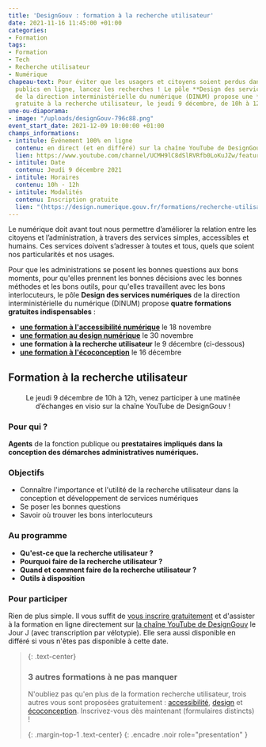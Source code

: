 ```yaml
---
title: 'DesignGouv : formation à la recherche utilisateur'
date: 2021-11-16 11:45:00 +01:00
categories:
- Formation
tags:
- Formation
- Tech
- Recherche utilisateur
- Numérique
chapeau-text: Pour éviter que les usagers et citoyens soient perdus dans vos services
  publics en ligne, lancez les recherches ! Le pôle **Design des services numériques**
  de la direction interministérielle du numérique (DINUM) propose une **formation
  gratuite à la recherche utilisateur, le jeudi 9 décembre, de 10h à 12h.**
une-ou-diaporama:
- image: "/uploads/designGouv-796c88.png"
event_start_date: 2021-12-09 10:00:00 +01:00
champs_informations:
- intitule: Événement 100% en ligne
  contenu: en direct (et en différé) sur la chaîne YouTube de DesignGouv
  lien: https://www.youtube.com/channel/UCMH9lC8dSlRVRfb0LoKuJZw/featured
- intitule: Date
  contenu: Jeudi 9 décembre 2021
- intitule: Horaires
  contenu: 10h - 12h
- intitule: Modalités
  contenu: Inscription gratuite
  lien: "(https://design.numerique.gouv.fr/formations/recherche-utilisateur/)"
---
```


Le numérique doit avant tout nous permettre d’améliorer la relation entre les citoyens et l’administration, à travers des services simples, accessibles et humains. Ces services doivent s’adresser à toutes et tous, quels que soient nos particularités et nos usages.

Pour que les administrations se posent les bonnes questions aux bons moments, pour qu'elles prennent les bonnes décisions avec les bonnes méthodes et les bons outils, pour qu'elles travaillent avec les bons interlocuteurs, le pôle **Design des services numériques** de la direction interministérielle du numérique (DINUM) propose **quatre formations gratuites indispensables** : 
* **[une formation à l'accessibilité numérique](https://www.numerique.gouv.fr/agenda/designgouv-formation-accessibilite-numerique/)** le 18 novembre 
* **[une formation au design numérique](https://www.numerique.gouv.fr/agenda/designgouv-formation-design-numerique/)** le 30 novembre 
* **une formation à la recherche utilisateur** le 9 décembre (ci-dessous)
* **[une formation à l'écoconception](https://www.numerique.gouv.fr/agenda/designgouv-formation-ecoconception/)** le 16 décembre

<h2 class="text-center">Formation à la recherche utilisateur</h2>
<div class="encadre"> <p style="margin-top: 20px; text-align:center;">Le jeudi 9 décembre de 10h à 12h, venez participer à une matinée d’échanges en visio sur la chaîne YouTube de DesignGouv&nbsp;!</p> </div>

<h3 class="h2">Pour qui ?</h3>

**Agents** de la fonction publique ou **prestataires impliqués dans la conception des démarches administratives numériques.** 

<h3 class="h2">Objectifs</h3>

* Connaître l'importance et l'utilité de la recherche utilisateur dans la conception et développement de services numériques
* Se poser les bonnes questions
* Savoir où trouver les bons interlocuteurs

<h3 class="h2">Au programme</h3>

* **Qu'est-ce que la recherche utilisateur ?**
* **Pourquoi faire de la recherche utilisateur ?**
* **Quand et comment faire de la recherche utilisateur ?**
* **Outils à disposition**

<h3 class="h2">Pour participer</h3>

Rien de plus simple. Il vous suffit de [vous inscrire gratuitement](https://design.numerique.gouv.fr/formations/recherche-utilisateur/) et d'assister à la formation en ligne directement sur [la chaîne YouTube de DesignGouv](https://www.youtube.com/channel/UCMH9lC8dSlRVRfb0LoKuJZw/featured) le Jour J (avec transcription par vélotypie). Elle sera aussi disponible en différé si vous n'êtes pas disponible à cette date.

> {: .text-center}
>
> ### 3 autres formations à ne pas manquer
>
> N'oubliez pas qu'en plus de la formation recherche utilisateur, trois autres vous sont proposées gratuitement : [accessibilité](https://design.numerique.gouv.fr/formations/accessibilite/), [design](https://design.numerique.gouv.fr/formations/design/) et [écoconception](https://design.numerique.gouv.fr/formations/ecoconception/). Inscrivez-vous dès maintenant (formulaires distincts) !
>
> {: .margin-top-1 .text-center}
{: .encadre .noir role="presentation" }